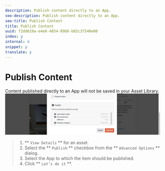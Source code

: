 ```yaml
---
description: Publish content directly to an App.
seo-description: Publish content directly to an App.
seo-title: Publish Content
title: Publish Content
uuid: f2dd629a-e4e6-4854-89b6-b82c37540e00
index: y
internal: n
snippet: y
translate: y
---
```


# Publish Content

Content published directly to an App will not be saved in your Asset Library.
![](images/DiscoverViewDetailsPublish-1024x272.png)
>1. ** `View Details` ** for an asset.
>1. Select the ** `Publish` ** checkbox from the ** `Advanced Options` ** dialog.
>1. Select the App to which the item should be published.
>1. Click ** `Let’s do it` **.
